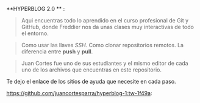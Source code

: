 **HYPERBLOG 2.0 ** :

>Aqui encuentras todo lo aprendido en el curso profesional de Git y GitHub, donde Freddier nos da unas clases muy interactivas de todo el entorno.

>Como usar las llaves *SSH*.
> Como clonar repositorios remotos.
>La diferencia entre **push** y **pull**.

>Juan Cortes fue uno de sus estudiantes y el mismo editor de cada uno de los archivos que encuentras en este repositorio.

Te dejo el enlace de los sitios de ayuda que necesite en cada paso.

https://github.com/juancortesparra/hyperblog-1:tw-1f49a: